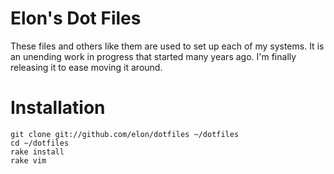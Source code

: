 # Elon's Dot Files

These files and others like them are used to set up each of my systems. It is an unending work in progress that started many years ago. I'm finally releasing it to ease moving it around.

# Installation

	git clone git://github.com/elon/dotfiles ~/dotfiles
	cd ~/dotfiles
	rake install
	rake vim

